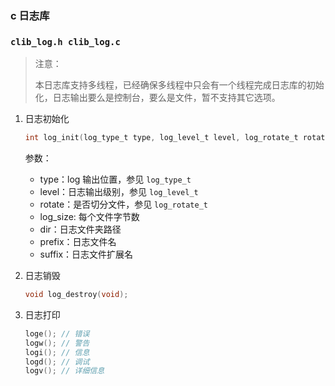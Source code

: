 ### c 日志库

### `clib_log.h clib_log.c`

> 注意：
>
> ​	本日志库支持多线程，已经确保多线程中只会有一个线程完成日志库的初始化，日志输出要么是控制台，要么是文件，暂不支持其它选项。

1. 日志初始化

   ```c
   int log_init(log_type_t type, log_level_t level, log_rotate_t rotate, unsigned long long log_size, const char* dir, const char* prefix, const char* suffix);
   ```

   参数：

   	- type：log 输出位置，参见 `log_type_t`
   	- level：日志输出级别，参见 `log_level_t`
   	- rotate：是否切分文件，参见 `log_rotate_t`
   	- log_size: 每个文件字节数
   	- dir：日志文件夹路径
   	- prefix：日志文件名
   	- suffix：日志文件扩展名

2. 日志销毁

   ```c
   void log_destroy(void);
   ```

3. 日志打印

   ```c
   loge(); // 错误
   logw(); // 警告
   logi(); // 信息
   logd(); // 调试
   logv(); // 详细信息
   ```

   